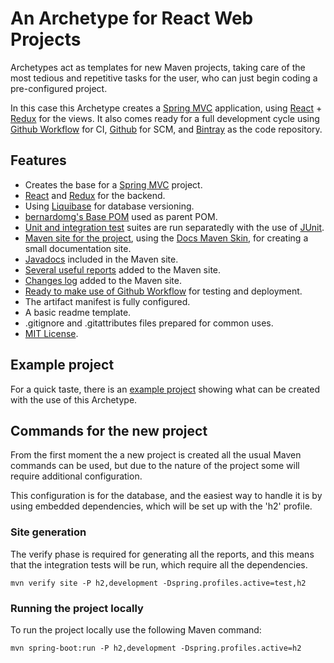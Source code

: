 # An Archetype for React Web Projects

Archetypes act as templates for new Maven projects, taking care of the most tedious and repetitive tasks for the user, who can just begin coding a pre-configured project.

In this case this Archetype creates a [Spring MVC][spring-mvc] application, using [React][react] + [Redux][redux] for the views. It also comes ready for a full development cycle using [Github Workflow](https://docs.github.com/en/actions/configuring-and-managing-workflows) for CI, [Github](https://github.com/) for SCM, and [Bintray](https://bintray.com/) as the code repository.

## Features

- Creates the base for a [Spring MVC][spring-mvc] project.
- [React][react] and [Redux][redux] for the backend.
- Using [Liquibase][liquibase] for database versioning.
- [bernardomg's Base POM][base-pom] used as parent POM.
- [Unit and integration test][tests] suites are run separatedly with the use of [JUnit][junit].
- [Maven site for the project][site], using the [Docs Maven Skin][docs-skin], for creating a small documentation site.
- [Javadocs][site-javadoc] included in the Maven site.
- [Several useful reports][site-reports] added to the Maven site.
- [Changes log][changes] added to the Maven site.
- [Ready to make use of Github Workflow][github-workflow] for testing and deployment.
- The artifact manifest is fully configured.
- A basic readme template.
- .gitignore and .gitattributes files prepared for common uses.
- [MIT License][license].

## Example project

For a quick taste, there is an [example project][example-project] showing what can be created with the use of this Archetype.

## Commands for the new project

From the first moment the a new project is created all the usual Maven commands can be used, but due to the nature of the project some will require additional configuration.

This configuration is for the database, and the easiest way to handle it is by using embedded dependencies, which will be set up with the 'h2' profile.

### Site generation

The verify phase is required for generating all the reports, and this means that the integration tests will be run, which require all the dependencies.

```
mvn verify site -P h2,development -Dspring.profiles.active=test,h2
```

### Running the project locally

To run the project locally use the following Maven command:

```
mvn spring-boot:run -P h2,development -Dspring.profiles.active=h2
```


[base-pom]: https://github.com/Bernardo-MG/base-pom
[docs-skin]: https://github.com/Bernardo-MG/docs-maven-skin
[example-project]: https://github.com/Bernardo-MG/spring-mvc-react-archetype-example

[liquibase]: http://www.liquibase.org/
[spring-mvc]: https://spring.io/
[junit]: http://junit.org

[react]: https://reactjs.org/
[redux]: https://redux.js.org/

[license]: ./license.html

[changes]: ./changes.html
[site]: ./site.html
[site-javadoc]: ./site.html#javadocs
[site-reports]: ./site.html#reports
[tests]: ./tests.html
[github-workflow]: ./ghworkflow.html
